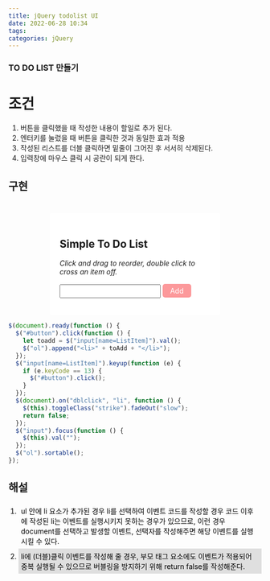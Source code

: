 ```yaml
---
title: jQuery todolist UI
date: 2022-06-28 10:34
tags:
categories: jQuery
---
```


<h3>TO DO LIST 만들기</h3>

# 조건

1. 버튼을 클릭했을 때 작성한 내용이 할일로 추가 된다.
2. 엔터키를 눌렀을 때 버튼을 클릭한 것과 동일한 효과 적용
3. 작성된 리스트를 더블 클릭하면 밑줄이 그어진 후 서서히 삭제된다.
4. 입력창에 마우스 클릭 시 공란이 되게 한다.

## 구현

<style>
.sample .container {
  padding: 20px;
  width: 300px;
  margin: 0 auto;
  margin-top: 40px;
  background: white;
  border-radius: 5px;
}

.sample form {
  display: inline-block;
}

.sample input {
  padding: 4px 15px 4px 5px;
}

.sample #button {
  display: inline-block;
  background-color: #fc999b;
  color: #ffffff;
  border-radius: 5px;
  text-align: center;
  margin-top: 2px;
  padding: 5px 15px;
}

.sample #button:hover {
  cursor: pointer;
  opacity: .8;
}

.sample ol {
  padding-left: 20px;
}

.sample ol li {
  padding: 5px;
  color: #000;
}

.sample ol li:nth-child(even) {
  background: #dfdfdf;
}

.sample .strike {
  text-decoration: line-through;
}

.sample li:hover {
  cursor: pointer;
}
</style>
<div class="sample">
  <div class="container">
  <h2>Simple To Do List</h2>
  <p><em>Click and drag to reorder, double click to cross an item off.</em></p>

  <!-- <form name="toDoList"> -->

  <input type="text" name="ListItem" />

  <!-- </form> -->

  <div id="button">Add</div>
  <br />
  <ol></ol>
  </div>
<div>

<script src="https://code.jquery.com/jquery-2.2.4.min.js"></script>
<link href="https://code.jquery.com/ui/1.12.1/themes/base/jquery-ui.css" rel="stylesheet" type="text/css" />
<script type="text/javascript" src="https://code.jquery.com/jquery-1.12.4.min.js"></script>
<script type="text/javascript" src="https://code.jquery.com/ui/1.12.1/jquery-ui.js"></script>
<script>
$(document).ready(function () {
  $('#button').click(function () {
    let toAdd = $('input[name=ListItem]').val(); $('.sample ol').append('<li>' + toAdd + '</li>');
  }); 
  $('input[name=ListItem]').keypress(function (e) {
    if (e.keyCode == 13) {
      $('#button').click();
        }
  }); 
  $(document).on('dblclick', 'li', function () {
    $(this).toggleClass('strike').fadeOut('slow');
    return false;
  }); $('input').focus(function () { $(this).val(''); }); 
  $('.sample ol').sortable();
});
</script>

```javascript
$(document).ready(function () {
  $("#button").click(function () {
    let toadd = $("input[name=ListItem]").val();
    $("ol").append("<li>" + toAdd + "</li>");
  });
  $("input[name=ListItem]").keyup(function (e) {
    if (e.keyCode == 13) {
      $("#button").click();
    }
  });
  $(document).on("dblclick", "li", function () {
    $(this).toggleClass("strike").fadeOut("slow");
    return false;
  });
  $("input").focus(function () {
    $(this).val("");
  });
  $("ol").sortable();
});
```

## 해설

1. ul 안에 li 요소가 추가된 경우 li를 선택하여 이벤트 코드를 작성할 경우 코드 이후에 작성된 li는 이벤트를 실행시키지 못하는 경우가 있으므로, 이런 경우 document를 선택하고 발생할 이벤트, 선택자를 작성해주면 해당 이벤트를 실행시킬 수 있다.
2. li에 (더블)클릭 이벤트를 작성해 줄 경우, 부모 태그 요소에도 이벤트가 적용되어 중복 실행될 수 있으므로 버블링을 방지하기 위해 return false를 작성해준다.

